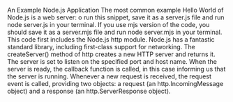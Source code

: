 An Example Node.js Application
The most common example Hello World of Node.js is a web server:
o run this snippet, save it as a server.js file and run node server.js in your terminal. If you use mjs version of the code, you should save it as a server.mjs file and run node server.mjs in your terminal.
This code first includes the Node.js http module.
Node.js has a fantastic standard library, including first-class support for networking.
The createServer() method of http creates a new HTTP server and returns it.
The server is set to listen on the specified port and host name. When the server is ready, the callback function is called, in this case informing us that the server is running.
Whenever a new request is received, the request event is called, providing two objects: a request (an http.IncomingMessage object) and a response (an http.ServerResponse object).
